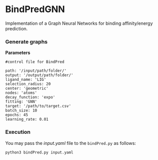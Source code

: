 # BindPredGNN
Implementation of a Graph Neural Networks for binding affinity/energy prediction.

### Generate graphs 

**Parameters**

```
#control file for BindPred

path: '/input/path/folder/'
output: '/output/path/folder/'
ligand_name: 'LIG'
selection_radius: 20
center: 'geometric'
nodes: 'atoms'
decay_function: 'expo'
fitting: 'GNN'
target: '/path/to/target.csv'
batch_size: 10
epochs: 45
learning_rate: 0.01

``` 

### Execution

You may pass the _input.yaml_ file to the ```bindPred.py``` as follows:

```
python3 bindPred.py input.yaml
```
